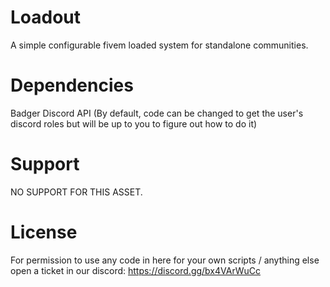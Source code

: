 # Loadout
A simple configurable fivem loaded system for standalone communities.


# Dependencies

Badger Discord API (By default, code can be changed to get the user's discord roles but will be up to you to figure out how to do it)

# Support

NO SUPPORT FOR THIS ASSET.

# License

For permission to use any code in here for your own scripts / anything else open a ticket in our discord:
https://discord.gg/bx4VArWuCc
